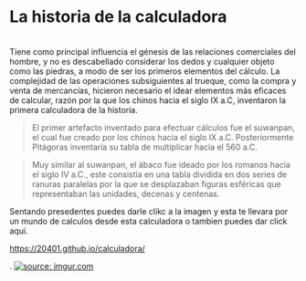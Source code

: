<h1>La historia de la calculadora</h1>
<br>Tiene como principal influencia el génesis de las relaciones comerciales del hombre, y no es descabellado considerar los dedos y cualquier objeto como las piedras, a modo de ser los primeros elementos del cálculo. La complejidad de las operaciones subsiguientes al trueque, como la compra y venta de mercancías, hicieron necesario el idear elementos más eficaces de calcular, razón por la que los chinos hacia el siglo IX a.C, inventaron la primera calculadora de la historia.


>El primer artefacto inventado para efectuar cálculos fue el suwanpan, el cual fue creado por los chinos hacia el siglo IX a.C. Posteriormente Pitágoras inventaría su tabla de multiplicar hacia el 560 a.C.

>Muy similar al suwanpan, el ábaco fue ideado por los romanos hacia el siglo IV a.C., este consistía en una tabla dividida en dos series de ranuras paralelas por la que se desplazaban figuras esféricas que representaban las unidades, decenas y centenas.

Sentando presedentes puedes darle clikc a la imagen y esta te llevara por un mundo de calculos desde esta calculadora o tambien puedes dar click aqui. 

https://20401.github.io/calculadora/



.                <a href="https://20401.github.io/calculadora/"><img src="https://i.imgur.com/I6FvN2U.png" title="source: imgur.com" /></a>
